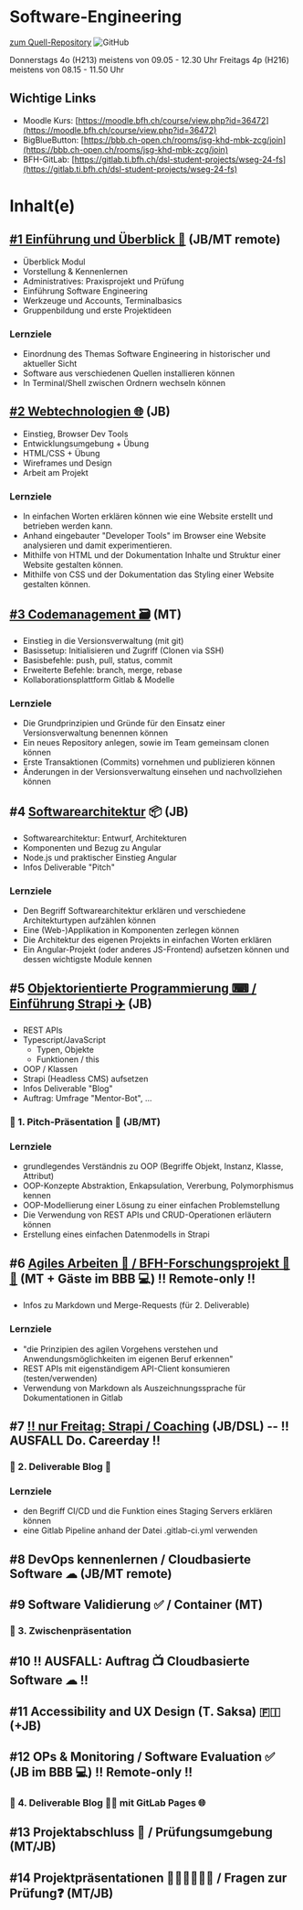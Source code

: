 # Software-Engineering

[zum Quell-Repository](https://github.com/digital-sustainability/module-wseg)
![GitHub](https://img.shields.io/github/license/digital-sustainability/module-wseg)

Donnerstags 4o (H213) meistens von 09.05 - 12.30 Uhr
Freitags 4p (H216) meistens von 08.15 - 11.50 Uhr

## Wichtige Links

- Moodle Kurs: [https://moodle.bfh.ch/course/view.php?id=36472](https://moodle.bfh.ch/course/view.php?id=36472)
- BigBlueButton: [https://bbb.ch-open.ch/rooms/jsg-khd-mbk-zcg/join](https://bbb.ch-open.ch/rooms/jsg-khd-mbk-zcg/join)
- BFH-GitLab: [https://gitlab.ti.bfh.ch/dsl-student-projects/wseg-24-fs](https://gitlab.ti.bfh.ch/dsl-student-projects/wseg-24-fs)

# Inhalt(e)

## [#1 Einführung und Überblick 🚀](https://github.com/digital-sustainability/module-wseg/blob/24/fs/docs/slides/content/01/01.md) (JB/MT remote)

- Überblick Modul
- Vorstellung & Kennenlernen
- Administratives: Praxisprojekt und Prüfung
- Einführung Software Engineering
- Werkzeuge und Accounts, Terminalbasics
- Gruppenbildung und erste Projektideen

### Lernziele

- Einordnung des Themas Software Engineering in historischer und aktueller Sicht
- Software aus verschiedenen Quellen installieren können
- In Terminal/Shell zwischen Ordnern wechseln können

## [#2 Webtechnologien 🌐](https://github.com/digital-sustainability/module-wseg/blob/24/fs/docs/slides/content/02/01.md) (JB)

- Einstieg, Browser Dev Tools
- Entwicklungsumgebung + Übung
- HTML/CSS + Übung
- Wireframes und Design
- Arbeit am Projekt

### Lernziele

- In einfachen Worten erklären können wie eine Website erstellt und betrieben werden kann.
- Anhand eingebauter "Developer Tools" im Browser eine Website analysieren und damit experimentieren.
- Mithilfe von HTML und der Dokumentation Inhalte und Struktur einer Website gestalten können.
- Mithilfe von CSS und der Dokumentation das Styling einer Website gestalten können.

## [#3 Codemanagement 🗃️](https://github.com/digital-sustainability/module-wseg/blob/24/fs/docs/slides/content/03/) (MT)

- Einstieg in die Versionsverwaltung (mit git)
- Basissetup: Initialisieren und Zugriff (Clonen via SSH)
- Basisbefehle: push, pull, status, commit
- Erweiterte Befehle: branch, merge, rebase
- Kollaborationsplattform Gitlab & Modelle

### Lernziele

- Die Grundprinzipien und Gründe für den Einsatz einer Versionsverwaltung benennen können
- Ein neues Repository anlegen, sowie im Team gemeinsam clonen können
- Erste Transaktionen (Commits) vornehmen und publizieren können
- Änderungen in der Versionsverwaltung einsehen und nachvollziehen können

## #4 [Softwarearchitektur](https://github.com/digital-sustainability/module-wseg/blob/24/fs/docs/slides/content/04/) 📦 (JB)

- Softwarearchitektur: Entwurf, Architekturen
- Komponenten und Bezug zu Angular
- Node.js und praktischer Einstieg Angular
- Infos Deliverable "Pitch"

### Lernziele

- Den Begriff Softwarearchitektur erklären und verschiedene Architekturtypen aufzählen können
- Eine (Web-)Applikation in Komponenten zerlegen können
- Die Architektur des eigenen Projekts in einfachen Worten erklären
- Ein Angular-Projekt (oder anderes JS-Frontend) aufsetzen können und dessen wichtigste Module kennen

## #5 [Objektorientierte Programmierung ⌨ / Einführung Strapi ✈️](https://github.com/digital-sustainability/module-wseg/blob/24/fs/docs/slides/content/05/) (JB)

- REST APIs
- Typescript/JavaScript
  - Typen, Objekte
  - Funktionen / this
- OOP / Klassen
- Strapi (Headless CMS) aufsetzen
- Infos Deliverable "Blog"
- Auftrag: Umfrage "Mentor-Bot", ...

### 🏃 1. Pitch-Präsentation 📣 (JB/MT)

### Lernziele

- grundlegendes Verständnis zu OOP (Begriffe Objekt, Instanz, Klasse, Attribut)
- OOP-Konzepte Abstraktion, Enkapsulation, Vererbung, Polymorphismus kennen
- OOP-Modellierung einer Lösung zu einer einfachen Problemstellung
- Die Verwendung von REST APIs und CRUD-Operationen erläutern können
- Erstellung eines einfachen Datenmodells in Strapi

## #6 [Agiles Arbeiten 🎯 / BFH-Forschungsprojekt 🤖💬](https://github.com/digital-sustainability/module-wseg/blob/24/fs/docs/slides/content/06/) (MT + Gäste im BBB 💻) !! Remote-only !!

- Infos zu Markdown und Merge-Requests (für 2. Deliverable)

### Lernziele

- "die Prinzipien des agilen Vorgehens verstehen und Anwendungsmöglichkeiten im eigenen Beruf erkennen"
- REST APIs mit eigenständigem API-Client konsumieren (testen/verwenden)
- Verwendung von Markdown als Auszeichnungssprache für Dokumentationen in Gitlab

## #7 [!! nur Freitag: Strapi / Coaching](https://github.com/digital-sustainability/module-wseg/blob/24/fs/docs/slides/content/07/) (JB/DSL) -- !! AUSFALL Do. Careerday !!

### 🏃 2. Deliverable Blog 📰

### Lernziele

- den Begriff CI/CD und die Funktion eines Staging Servers erklären können
- eine Gitlab Pipeline anhand der Datei .gitlab-ci.yml verwenden

## #8 DevOps kennenlernen / Cloudbasierte Software ☁ (JB/MT remote)

## #9 Software Validierung ✅ / Container (MT)

### 🏃 3. Zwischenpräsentation

## #10 !! AUSFALL: Auftrag 📺 Cloudbasierte Software ☁ !!

## #11 Accessibility and UX Design (T. Saksa) 🇫🇮 (+JB)

## #12 OPs & Monitoring / Software Evaluation ✅ (JB im BBB 💻) !! Remote-only !!

### 🏃 4. Deliverable Blog 📰✅ mit GitLab Pages 🌐

## #13 Projektabschluss 🏁 / Prüfungsumgebung (MT/JB)

## #14 Projektpräsentationen 👨🏼‍🏫👩🏼‍🏫 / Fragen zur Prüfung❓ (MT/JB)

